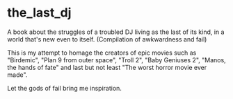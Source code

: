 # the_last_dj
A book about the struggles of a troubled DJ living as the last of its kind, in a world that's new even to itself. (Compilation of awkwardness and fail)

This is my attempt to homage the creators of epic movies such as "Birdemic", "Plan 9 from outer space", "Troll 2", "Baby Geniuses 2", "Manos, the hands of fate" and last but not least "The worst horror movie ever made".

Let the gods of fail bring me inspiration.
